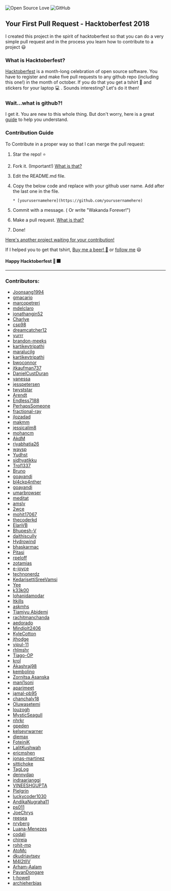 ![Open Source Love](https://badges.frapsoft.com/os/v2/open-source.svg?v=103) ![GitHub](https://img.shields.io/github/license/mashape/apistatus.svg?style=popout-square)

## Your First Pull Request - Hacktoberfest 2018

I created this project in the spirit of hacktoberfest so that you can do a very simple pull request and in the process you learn how to contribute to a project :smiley:

### What is Hacktoberfest?

[Hacktoberfest](https://hacktoberfest.digitalocean.com/) is a month-long celebration of open source software. You have to register and make five pull requests to any github repo (including this one!) in the month of october. If you do that you get a tshirt :tshirt: and stickers for your laptop :computer: . Sounds interesting? Let's do it then!

### Wait...what is github?!

I get it. You are new to this whole thing. But don't worry, here is a great [guide](https://guides.github.com/activities/hello-world/) to help you understand.

### Contribution Guide

To Contribute in a proper way so that I can merge the pull request:

1. Star the repo! :star:
2. Fork it. (Important!) [What is that?](https://help.github.com/articles/fork-a-repo/)
3. Edit the README.md file.
4. Copy the below code and replace with your github user name. Add after the last one in the file.

   ```
   * [yourusernamehere](https://github.com/yourusernamehere)
   ```

5. Commit with a message. ( Or write "Wakanda Forever!")
6. Make a pull request. [What is that?](https://help.github.com/articles/creating-a-pull-request-from-a-fork/)
7. Done!

[Here's another project waiting for your contribution!](https://github.com/Joonsang1994/Captain-India-Alexa)

If I helped you to get that tshirt,
[Buy me a beer! :beer:](https://paypal.me/prakashc94) or [follow me](https://github.com/Joonsang1994) :smiley:

#### Happy Hacktoberfest :tada: :fireworks:

---

### Contributors:

- [Joonsang1994](https://github.com/Joonsang1994)
- [gmacario](https://github.com/gmacario)
- [marcopetreri](https://github.com/marcopetreri)
- [mdelclaro](https://github.com/mdelclaro)
- [jonathangin52](https://github.com/JonathanGin52)
- [Charlye](https://github.com/costassolla)
- [csp98](https://github.com/csp98)
- [dreamcatcher12](https://github.com/dreamcatcher12)
- [yurrr](https://github.com/yurrr)
- [brandon-meeks](https://github.com/brandon-meeks)
- [kartikeytripathi](https://github.com/kartikeytripathi)
- [maralucilg](https://github.com/maralucilg)
- [kartikeytripathi](https://github.com/kartikeytripathi)
- [bwoconnor](https://github.com/bwoconnor)
- [jtkaufman737](https://github.com/jtkaufman737)
- [DanielCustDuran](https://github.com/DanielCustDuran)
- [vanessa](https://github.com/vanessa)
- [jesspetersen](https://github.com/jesspetersen)
- [twyststar](https://github.com/twyststar)
- [Arendt](https://github.com/Arendt)
- [Endless7188](https://github.com/endless7188)
- [PerhapsSomeone](https://github.com/PerhapsSomeone)
- [fractional-ray](https://github.com/fractional-ray)
- [jlozadad](https://github.com/jlozadad)
- [makmm](https://github.com/makmm)
- [jessicalim8](https://github.com/JessicaLim8)
- [mohancm](https://github.com/mohancm)
- [AkdM](https://github.com/AkdM)
- [riyabhatia26](https://github.com/riyabhatia26)
- [waysp](https://github.com/waysp)
- [Yudhst](https://github.com/yudhst)
- [sidhyatikku](https://github.com/sidhyatikku)
- [Trol1337](https://github.com/Trol1337)
- [Bruno](https://github.com/dunderbruno)
- [goayandi](https://github.com/goayandi)
- [bl4ckp4nther](https://github.com/bl4ckp4nther)
- [goayandi](https://github.com/goayandi)
- [umarbrowser](https://github.com/umarbrowser)
- [meditat](https://github.com/meditat)
- [amslv](https://github.com/amslv)
- [2wce](https://github.com/2wce)
- [mohit17067](https://github.com/Mohit17067)
- [thecoderkd](https://github.com/thecoderkd)
- [ElanVB](https://github.com/ElanVB)
- [Bhupesh-V](https://github.com/Bhupesh-V)
- [daithiscully](https://github.com/daithiscully)
- [Hydrowind](https://github.com/Hydrowind)
- [bhaskarmac](https://github.com/bhaskarmac)
- [Pitasi](https://github.com/Pitasi)
- [rpeloff](https://github.com/rpeloff)
- [zotamias](https://github.com/zotamias)
- [e-joyce](https://github.com/e-joyce)
- [technonerdz](https://github.com/technonerdz)
- [KedarisettiSreeVamsi](https://github.com/KedarisettiSreeVamsi)
- [Yee](https://github.com/antonioyee)
- [k33k00](https://github.com/k33k00)
- [lohanidamodar](https://github.com/lohanidamodar)
- [ltkills](http://github.com/ltkills)
- [askmhs](https://github.com/askmhs)
- [Tiamiyu Abidemi](https://github.com/AbidemiT)
- [rachitmanchanda](https://github.com/rachitmanchanda)
- [aedorado](https://github.com/aedorado)
- [Mindjolt2406](https://github.com/Mindjolt2406)
- [KyleCotton](https://github.com/KyleCotton)
- [jthodge](https://github.com/jthodge)
- [vipul-11](https://github.com/vipul-11)
- [rhlmshr](https://github.com/rhlmshr)
- [Tiago-OP](https://github.com/Tiago-OP)
- [krol](https://github.com/krol3)
- [Akashraj98](https://github.com/Akashraj98)
- [kembolino](https://github.com/kembolino)
- [Zornitsa Asanska](https://github.com/ZornitsaAsanska)
- [mani1soni](https://github.com/mani1soni)
- [aparimeet](https://github.com/aparimeet)
- [jamal-pb95](https://github.com/jamal-pb95)
- [chanchalv18](https://github.com/chanchalv18)
- [Oluwasetemi](https://github.com/Oluwasetemi)
- [louzogh](https://github.com/Louzogh)
- [MysticSeagull](https://github.com/Justinborzi)
- [nhrkr](https://github.com/nhrkr)
- [gpeden](https://github.com/gpeden)
- [kelseyrwarner](https://github.com/kelseyrwarner)
- [diemax](https://github.com/diemax)
- [FoteiniK](https://github.com/FoteiniK)
- [LalitKushwah](https://github.com/LalitKushwah)
- [ericmshen](https://github.com/ericmshen)
- [jonas-martinez](https://github.com/jonas-martinez)
- [sittichoke](https://github.com/sittichoke)
- [TagLog](https://github.com/NJOYSoftware)
- [dennydap](https://github.com/dennydap)
- [indraarianggi](https://github.com/indraarianggi)
- [VINEESHGUPTA](https://github.com/VINEESHGUPTA)
- [Pielgrin](https://github.com/Pielgrin)
- [luckycoder1030](https://github.com/luckycoder1030)
- [AndikaNugraha11](https://github.com/AndikaNugraha11)
- [ps011](https://github.com/ps011)
- [JoeChrys](https://github.com/JoeChrys)
- [reesea](https://github.com/reesea)
- [nryberg](https://github.com/nryberg)
- [Luana-Menezes](https://github.com/Luana-Menezes)
- [codali](https://github.com/codali)
- [chireia](https://github.com/chireia)
- [rohit-mp](https://github.com/rohit-mp)
- [AtoMc](https://github.com/AtoMc)
- [dkudriavtsev](https://github.com/dkudriavtsev)
- [M4l2tIlV](https://github.com/M4l2tIlV)
- [Arham-Aalam](https://github.com/Arham-Aalam)
- [PavanDongare](https://github.com/PavanDongare)
- [t-howell](https://github.com/t-howell)
- [archieherbias](https://github.com/archieherbias)
